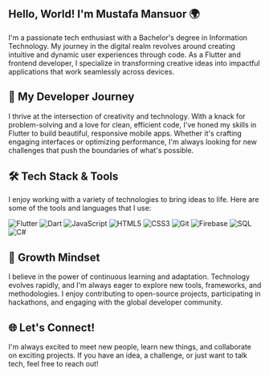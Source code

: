 ## Hello, World! I'm Mustafa Mansuor 🌍
I'm a passionate tech enthusiast with a Bachelor's degree in Information Technology. My journey in the digital realm revolves around creating intuitive and dynamic user experiences through code. As a Flutter and frontend developer, I specialize in transforming creative ideas into impactful applications that work seamlessly across devices.

## 🚀 My Developer Journey
I thrive at the intersection of creativity and technology. With a knack for problem-solving and a love for clean, efficient code, I've honed my skills in Flutter to build beautiful, responsive mobile apps. Whether it's crafting engaging interfaces or optimizing performance, I'm always looking for new challenges that push the boundaries of what's possible.

## 🛠️ Tech Stack & Tools
I enjoy working with a variety of technologies to bring ideas to life. Here are some of the tools and languages that I use:

![Flutter](https://img.shields.io/badge/Flutter-02569B?style=for-the-badge&logo=flutter&logoColor=white)
![Dart](https://img.shields.io/badge/Dart-0175C2?style=for-the-badge&logo=dart&logoColor=white)
![JavaScript](https://img.shields.io/badge/JavaScript-F7DF1E?style=for-the-badge&logo=javascript&logoColor=black)
![HTML5](https://img.shields.io/badge/HTML5-E34F26?style=for-the-badge&logo=html5&logoColor=white)
![CSS3](https://img.shields.io/badge/CSS3-1572B6?style=for-the-badge&logo=css3&logoColor=white)
![Git](https://img.shields.io/badge/Git-F05032?style=for-the-badge&logo=git&logoColor=white)
![Firebase](https://img.shields.io/badge/Firebase-FFCA28?style=for-the-badge&logo=firebase&logoColor=black)
![SQL](https://img.shields.io/badge/SQL-4479A1?style=for-the-badge&logo=sqlite&logoColor=white)
![C#](https://img.shields.io/badge/C%23-239120?style=for-the-badge&logo=c-sharp&logoColor=white)






## 🌱 Growth Mindset
I believe in the power of continuous learning and adaptation. Technology evolves rapidly, and I'm always eager to explore new tools, frameworks, and methodologies. I enjoy contributing to open-source projects, participating in hackathons, and engaging with the global developer community.

## 🌐 Let's Connect!
I'm always excited to meet new people, learn new things, and collaborate on exciting projects. If you have an idea, a challenge, or just want to talk tech, feel free to reach out!



<!--
**triplem20/triplem20** is a ✨ _special_ ✨ repository because its `README.md` (this file) appears on your GitHub profile.

Here are some ideas to get you started:

- 🔭 I’m currently working on ...
- 🌱 I’m currently learning ...
- 👯 I’m looking to collaborate on ...
- 🤔 I’m looking for help with ...
- 💬 Ask me about ...
- 📫 How to reach me: ...
- 😄 Pronouns: ...
- ⚡ Fun fact: ...
-->
